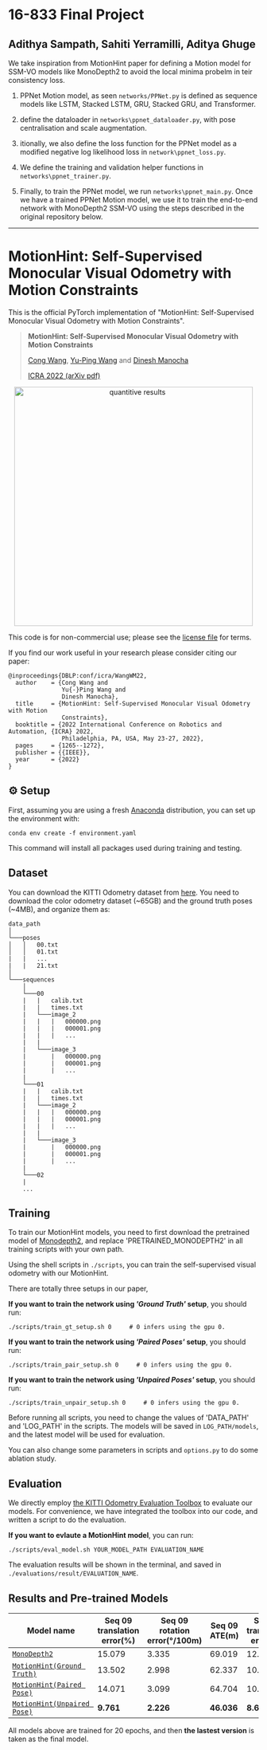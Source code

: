 # 16-833 Final Project
## Adithya Sampath, Sahiti Yerramilli, Aditya Ghuge

We take inspiration from MotionHint paper for defining a Motion model for SSM-VO models like MonoDepth2 to avoid the local minima probelm in teir consistency loss.

1.  PPNet Motion model, as seen `networks/PPNet.py` is defined as sequence models like LSTM, Stacked LSTM, GRU, Stacked GRU, and Transformer.

2. define the dataloader in `networks\ppnet_dataloader.py`, with pose centralisation and scale augmentation.

3. itionally, we also define the loss function for the PPNet model as a modified negative log likelihood loss in `network\ppnet_loss.py`.

4. We define the training and validation helper functions in `networks\ppnet_trainer.py`.

5. Finally, to train the PPNet model, we run `networks\ppnet_main.py`. Once we have a trained PPNet Motion model, we use it to train the end-to-end network with MonoDepth2 SSM-VO using the steps described in the original repository below.

--------------------------------------------------------------------------------------------------------------------------------------------------
# MotionHint: Self-Supervised Monocular Visual Odometry with Motion Constraints

This is the official PyTorch implementation of "MotionHint: Self-Supervised Monocular Visual Odometry with Motion Constraints".

> **MotionHint: Self-Supervised Monocular Visual Odometry with Motion Constraints**
>
> [Cong Wang](https://scholar.google.com/citations?user=0gSn6sgAAAAJ&hl=en), [Yu-Ping Wang](https://scholar.google.com/citations?user=S41MwX0AAAAJ&hl=en) and [Dinesh Manocha](https://scholar.google.com/citations?user=X08l_4IAAAAJ&hl=en)
>
> [ICRA 2022 (arXiv pdf)](https://arxiv.org/abs/2109.06768)

<p align="center">
  <img src="assets/teaser.jpg" alt="quantitive results" width="480" />
</p>

This code is for non-commercial use; please see the [license file](LICENSE) for terms.

If you find our work useful in your research please consider citing our paper:

```
@inproceedings{DBLP:conf/icra/WangWM22,
  author    = {Cong Wang and
               Yu{-}Ping Wang and
               Dinesh Manocha},
  title     = {MotionHint: Self-Supervised Monocular Visual Odometry with Motion
               Constraints},
  booktitle = {2022 International Conference on Robotics and Automation, {ICRA} 2022,
               Philadelphia, PA, USA, May 23-27, 2022},
  pages     = {1265--1272},
  publisher = {{IEEE}},
  year      = {2022}
}
```

## ⚙️ Setup

First, assuming you are using a fresh [Anaconda](https://www.anaconda.com/download/) distribution, you can set up the environment with:
```shell
conda env create -f environment.yaml
```

This command will install all packages used during training and testing.

## Dataset

You can download the KITTI Odometry dataset from [here](http://www.cvlibs.net/datasets/kitti/eval_odometry.php).
You need to download the color odometry dataset (~65GB) and the ground truth poses (~4MB), and organize them as:

```
data_path
│
└───poses
│   │   00.txt
│   │   01.txt
|   |   ...
|   |   21.txt
│   
└───sequences
    │   
    └───00
    |   |   calib.txt
    |   |   times.txt
    |   └───image_2
    |   |   |   000000.png
    |   |   |   000001.png
    |   |   |   ...
    |   |      
    |   └───image_3
    |       |   000000.png
    |       |   000001.png
    |       |   ...
    |   
    └───01
    |   |   calib.txt
    |   |   times.txt
    |   └───image_2
    |   |   |   000000.png
    |   |   |   000001.png
    |   |   |   ...
    |   |      
    |   └───image_3
    |       |   000000.png
    |       |   000001.png
    |       |   ...
    |
    └───02
    |
    ...
```

## Training

To train our MotionHint models, you need to first download the pretrained model of [Monodepth2](https://drive.google.com/drive/folders/1TwdYB8B3sB9NyWR9Q4eNVtOnQ1B4Fxu9?usp=sharing), and replace 'PRETRAINED_MONODEPTH2' in all training scripts with your own path.

Using the shell scripts in ```./scripts```, you can train the self-supervised visual odometry with our MotionHint.

There are totally three setups in our paper,

**If you want to train the network using *'Ground Truth'* setup**, you should run:
```shell
./scripts/train_gt_setup.sh 0     # 0 infers using the gpu 0.
```

**If you want to train the network using *'Paired Poses'* setup**, you should run:
```shell
./scripts/train_pair_setup.sh 0     # 0 infers using the gpu 0.
```

**If you want to train the network using *'Unpaired Poses'* setup**, you should run:
```shell
./scripts/train_unpair_setup.sh 0     # 0 infers using the gpu 0.
```

Before running all scripts, you need to change the values of 'DATA_PATH' and 'LOG_PATH' in the scripts. The models will be saved in ```LOG_PATH/models```, and the latest model will be used for evaluation.

You can also change some parameters in scripts and ```options.py``` to do some ablation study.

## Evaluation

We directly employ [the KITTI Odometry Evaluation Toolbox](https://github.com/Huangying-Zhan/kitti-odom-eval) to evaluate our models. For convenience, we have integrated the toolbox into our code, and written a script to do the evaluation.

**If you want to evlaute a MotionHint model**, you can run:
```shell
./scripts/eval_model.sh YOUR_MODEL_PATH EVALUATION_NAME
```
The evaluation results will be shown in the terminal, and saved in ```./evaluations/result/EVALUATION_NAME```.

## Results and Pre-trained Models

| Model name        | Seq 09 translation error(%) | Seq 09 rotation error(°/100m) | Seq 09 ATE(m) | Seq 10 translation error(%) | Seq 10 rotation error(°/100m) | Seq 10 ATE(m) | 
|------------------------|-------------------|--------------------------|-----------------|------|----------------|----|
| [`MonoDepth2`](https://drive.google.com/drive/folders/1TwdYB8B3sB9NyWR9Q4eNVtOnQ1B4Fxu9?usp=sharing)| 15.079 | 3.335 | 69.019 | 12.102 | 4.927 | 19.371 |
| [`MotionHint(Ground Truth)`](https://drive.google.com/drive/folders/1ubB-6U65VpAS3dAEUxgbdY1HFb3okvf7?usp=sharing) | 13.502 | 2.998 | 62.337 | 10.377 | 4.453 | 17.541 |
| [`MotionHint(Paired Pose)`](https://drive.google.com/drive/folders/15l1uqj_ooVYpoeh7p7NdCz92-ZdfijgC?usp=sharing) | 14.071 | 3.099 | 64.704 | 10.976 | 4.495 | 17.752 |
| [`MotionHint(Unpaired Pose)`](https://drive.google.com/drive/folders/19j6cJCxF9lIp-lFO3c0sk9IQwuxlGrZM?usp=sharing) | **9.761** | **2.226** | **46.036** | **8.679** | **3.334** | **13.282** |

All models above are trained for 20 epochs, and then **the lastest version** is taken as the final model.
